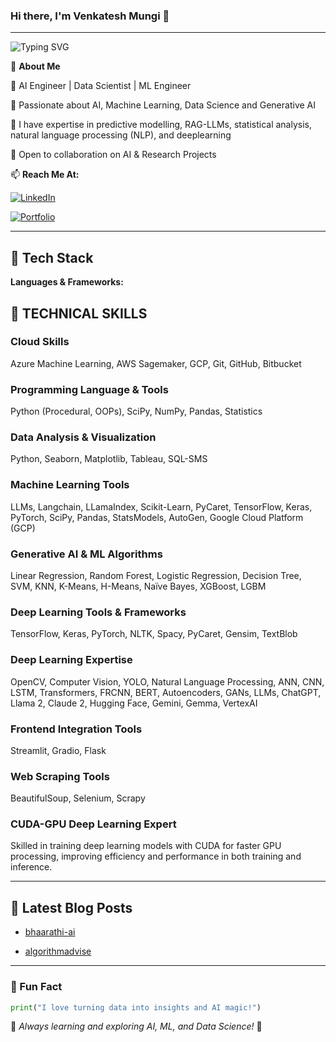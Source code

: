 ### Hi there, I'm Venkatesh Mungi 👋

---
<img src="https://readme-typing-svg.demolab.com?font=Fira+Code&weight=500&size=22&pause=1000&color=3498DB&width=500&lines=AI-ML+Engineer+%7C+Data+Scientist+" alt="Typing SVG">


🌟 **About Me**  

🔹 AI Engineer | Data Scientist | ML Engineer

🔹 Passionate about AI, Machine Learning, Data Science and Generative AI 

🔹 I have expertise in predictive modelling, RAG-LLMs, statistical analysis, natural language processing (NLP), and deeplearning

🔹 Open to collaboration on AI & Research Projects  

📫 **Reach Me At:**  

[![LinkedIn](https://img.shields.io/badge/LinkedIn-%230A66C2?style=for-the-badge&logo=linkedin&logoColor=white)](https://www.linkedin.com/in/venkatesh-mungi-320233258)

[![Portfolio](https://img.shields.io/badge/Portfolio-%23FF5733?style=for-the-badge&logo=firefox&logoColor=white)](venkatesh.mungi.datascientist@gmail.com)  

---

## 🚀 Tech Stack

**Languages & Frameworks:**  
## 🚀 TECHNICAL SKILLS

### **Cloud Skills**
Azure Machine Learning, AWS Sagemaker, GCP, Git, GitHub, Bitbucket

### **Programming Language & Tools**
Python (Procedural, OOPs), SciPy, NumPy, Pandas, Statistics

### **Data Analysis & Visualization**
Python, Seaborn, Matplotlib, Tableau, SQL-SMS

### **Machine Learning Tools**
LLMs, Langchain, LLamaIndex, Scikit-Learn, PyCaret, TensorFlow, Keras, PyTorch, SciPy, Pandas, StatsModels, AutoGen, Google Cloud Platform (GCP)

### **Generative AI & ML Algorithms**
Linear Regression, Random Forest, Logistic Regression, Decision Tree, SVM, KNN, K-Means, H-Means, Naïve Bayes, XGBoost, LGBM

### **Deep Learning Tools & Frameworks**
TensorFlow, Keras, PyTorch, NLTK, Spacy, PyCaret, Gensim, TextBlob

### **Deep Learning Expertise**
OpenCV, Computer Vision, YOLO, Natural Language Processing, ANN, CNN, LSTM, Transformers, FRCNN, BERT, Autoencoders, GANs, LLMs, ChatGPT, Llama 2, Claude 2, Hugging Face, Gemini, Gemma, VertexAI

### **Frontend Integration Tools**
Streamlit, Gradio, Flask

### **Web Scraping Tools**
BeautifulSoup, Selenium, Scrapy

### **CUDA-GPU Deep Learning Expert**
Skilled in training deep learning models with CUDA for faster GPU processing, improving efficiency and performance in both training and inference.

---

## 📰 Latest Blog Posts

<!-- BLOG-POST-LIST:START -->

- [bhaarathi-ai](https://bhaarathi-ai.blogspot.com/)
  
- [algorithmadvise](https://algorithmadvise.blogspot.com/)
  
<!-- BLOG-POST-LIST:END -->

---

### 🎯 Fun Fact
```python
print("I love turning data into insights and AI magic!")
```

🌱 _Always learning and exploring AI, ML, and Data Science!_ 🚀

